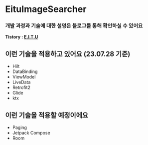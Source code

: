 # EituImageSearcher
### 개발 과정과 기술에 대한 설명은 블로그를 통해 확인하실 수 있어요
<b>Tistory : [E.I.T.U](https://eitu97.tistory.com)</b>
## 이런 기술을 적용하고 있어요 (23.07.28 기준)
* Hilt
* DataBinding
* ViewModel
* LiveData
* Retrofit2
* Glide
* ktx
## 이런 기술을 적용할 예정이에요 
* Paging
* Jetpack Compose
* Room
